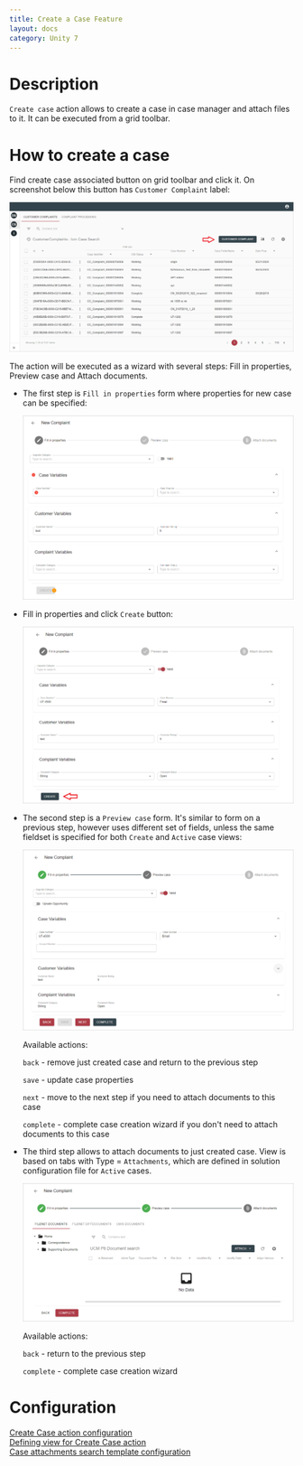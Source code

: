 ```yaml
---
title: Create a Case Feature
layout: docs
category: Unity 7
---
```

# Description

`Create case` action allows to create a case in case manager and attach files to it. It can be executed from a grid 
toolbar.

# How to create a case

Find create case associated button on grid toolbar and click it. On screenshot below this button has `Customer Complaint` label:

![Create case button](./create-case/images/create-case-button.png)
       
The action will be executed as a wizard with several steps: Fill in properties, Preview case and Attach documents.

- The first step is `Fill in properties` form where properties for new case can be specified:

    ![Fill in properties](./create-case/images/fill-in-properties.png)

- Fill in properties and click `Create` button:

    ![Create a case](./create-case/images/step1-create-case-button.png)
    
- The second step is a `Preview case` form. It's similar to form on a previous step, however uses different set of fields, 
unless the same fieldset is specified for both `Create` and `Active` case views:

    ![Preview case](./create-case/images/step2-preview.png)
    
    Available actions: 
    
    `back` - remove just created case and return to the previous step
    
    `save` - update case properties
          
    `next` - move to the next step if you need to attach documents to this case
         
    `complete` - complete case creation wizard if you don't need to attach documents to this case

- The third step allows to attach documents to just created case. View is based on tabs with Type = `Attachments`, which
are defined in solution configuration file for `Active` cases.

    ![Attach documents](./create-case/images/step3-attach-documents.png)
    
    Available actions:
    
    `back` - return to the previous step
    
    `complete` - complete case creation wizard
    
# Configuration

[Create Case action configuration](../../configuration/actions/create-case.md)  
[Defining view for Create Case action](../../configuration/tags-list/views-tag.md)  
[Case attachments search template configuration](../../configuration/search-templates/case-attachments.md)  
